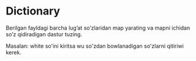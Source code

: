 # Dictionary
Berilgan fayldagi barcha lug’at so’zlaridan map yarating va mapni ichidan so’z qidiradigan dastur tuzing.

Masalan: white so'ini kiritsa wu so'zdan bowlanadigan so'zlarni qitiriwi kerek.